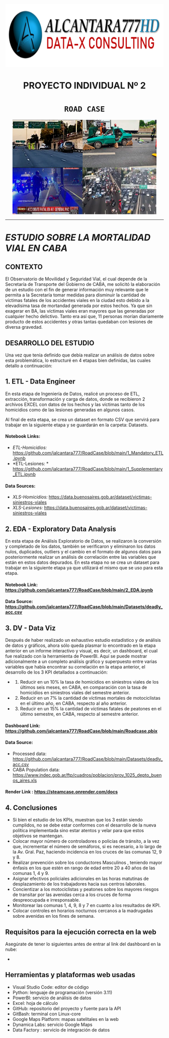 <div>
<p align=center><img src="images/logo_a777HD.png" height=200><p>

# <h1 align=center> **PROYECTO INDIVIDUAL Nº 2** </h1>

# <h1 align=center>**`ROAD CASE`**</h1>
</div>
<p align="center">
<img src="images/PazAv_deaths.png"  height=300>
</p>

<hr>  

# ***ESTUDIO SOBRE LA MORTALIDAD VIAL EN CABA***

## CONTEXTO
El Observatorio de Movilidad y Seguridad Vial, el cual depende de la Secretaría de Transporte del Gobierno de CABA, me solicitó la elaboración de un estudio con el fin de generar información muy relevante que le permita a la Secretaría tomar medidas para disminuir la cantidad de víctimas fatales de los accidentes viales en la ciudad esto debido a la elevadísima tasa de mortandad generada por estos hechos. Ya que sin exagerar en BA, las víctimas viales eran mayores que las generadas por cualquier hecho delictivo. Tanto era así que, 11 personas morían diariamente producto de estos accidentes y otras tantas quedaban con lesiones de diversa gravedad.
## DESARROLLO DEL ESTUDIO

Una vez que tenía definido que debía realizar un análisis de datos sobre esta problemática, lo estructuré en 4 etapas bien definidas, las cuales detallo a continuación:

## 1. ETL - Data Engineer
En esta etapa de Ingeniería de Datos, realicé un proceso de ETL, extracción, transformación y carga de datos, donde se recibieron 2 archivos EXCEL con datos de los hechos y las víctimas tanto de los homicidios como de las lesiones generadas en algunos casos.

Al final de esta etapa, se crea un dataset en formato CSV que servirá para trabajar en la siguiente etapa y se guardarán en la carpeta: Datasets.
#### Notebook Links:
- *ETL-Homicidios:* https://github.com/jalcantara777/RoadCase/blob/main/1_Mandatory_ETL.ipynb
- *ETL-Lesiones:  * https://github.com/jalcantara777/RoadCase/blob/main/1_Supplementary_ETL.ipynb

#### Data Sources:
- *XLS-Homicidios:* https://data.buenosaires.gob.ar/dataset/victimas-siniestros-viales
- *XLS-Lesiones:*   https://data.buenosaires.gob.ar/dataset/victimas-siniestros-viales

## 2. EDA - Exploratory Data Analysis
En esta etapa de Análisis Exploratorio de Datos, se realizaron la conversión y completado de los datos, también se verificaron y eliminaron los datos nulos, duplicados, outliers y el cambio en el formato de algunos datos para posteriormente realizar un análisis de correlación entre las variables que están en estos datos depurados. En esta etapa no se crea un dataset para trabajar en la siguiente etapa ya que utilizará el mismo que se uso para esta etapa.

#### Notebook Link: https://github.com/jalcantara777/RoadCase/blob/main/2_EDA.ipynb
#### Data Source: https://github.com/jalcantara777/RoadCase/blob/main/Datasets/deadly_acc.csv

## 3. DV - Data Viz
Después de haber realizado un exhaustivo estudio estadístico y de análisis de datos y gráficos, ahora sólo queda plasmar lo encontrado en la etapa anterior en un informe interactivo y visual, es decir, un dashboard, el cual fue realizado con la herramienta de PowerBI.
Aquí se puede mostrar adicionalmente a un completo análisis gráfico y superpuesto entre varias variables que había encontrar su correlación en la etapa anterior, el desarrollo de los 3 KPI detallados a continuación:
- 1. Reducir en un 10% la tasa de homicidios en siniestros viales de los últimos seis meses, en CABA, en comparación con la tasa de homicidios en siniestros viales del semestre anterior.
- 2. Reducir en un 7% la cantidad de víctimas mortales de motociclistas en el último año, en CABA, respecto al año anterior.
- 3. Reducir en un 15% la cantidad de víctimas fatales de peatones en el último semestre, en CABA, respecto al semestre anterior.

#### Dashboard Link: https://github.com/jalcantara777/RoadCase/blob/main/Roadcase.pbix
#### Data Source: 
- Processed data: https://github.com/jalcantara777/RoadCase/blob/main/Datasets/deadly_acc.csv
- CABA Population data: https://www.indec.gob.ar/ftp/cuadros/poblacion/proy_1025_depto_buenos_aires.xls

#### Render Link : https://steamcase.onrender.com/docs

## 4. Conclusiones
- Si bien el estudio de los KPIs, muestran que los 3 están siendo cumplidos, no se debe estar conformes con el desarrollo de la nueva política implementada sino estar atentos y velar para que estos objetivos se mantengan.
- Colocar mayor número de controladores o policías de tránsito, a la vez que, incrementar el número de semáforos, si es necesario, a lo largo de la Av. Gral. Paz, haciendo incidencia en los cruces de las comunas 12, 9 y 8.
- Realizar prevención sobre los conductores Masculinos , teniendo mayor énfasis en los que estén en rango de edad entre 20 a 40 años de las comunas 1, 4 y 9.
- Asignar efectivos policiales adicionales en las horas matutinas de desplazamiento de los trabajadores hacia sus centros laborales.
- Concientizar a los motociclistas y peatones sobre los mayores riesgos de transitar por las avenidas cerca a los cruces de forma despreocupada e irresponsable.
- Monitorear las comunas 1, 4, 9, 8 y 7 en cuanto a los resultados de KPI.
- Colocar controles en horarios nocturnos cercanos a la madrugadas sobre avenidas en los fines de semana.


## Requisitos para la ejecución correcta en la web

Asegúrate de tener lo siguientes antes de entrar al link del dashboard en la nube:

- 


## Herramientas y plataformas web usadas
- Visual Studio Code: editor de código
- Python: lenguaje de programación (versión 3.11)
- PowerBI: servicio de análisis de datos
- Excel: hoja de cálculo
- GitHub: repositorio del proyecto y fuente para la API
- GitBash: terminal con Linux-core
- Google Maps Platform: mapas satelitales en la web
- Dynamica Labs: servicio Google Maps
- Data Factory : servicio de integración de datos

